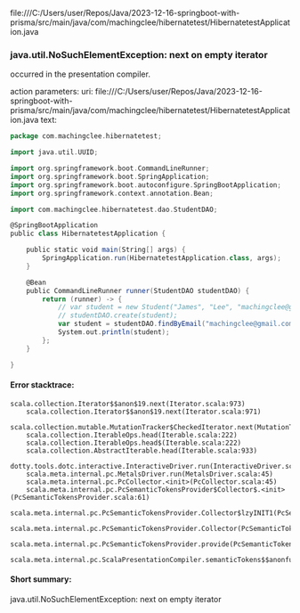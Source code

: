 file:///C:/Users/user/Repos/Java/2023-12-16-springboot-with-prisma/src/main/java/com/machingclee/hibernatetest/HibernatetestApplication.java
### java.util.NoSuchElementException: next on empty iterator

occurred in the presentation compiler.

action parameters:
uri: file:///C:/Users/user/Repos/Java/2023-12-16-springboot-with-prisma/src/main/java/com/machingclee/hibernatetest/HibernatetestApplication.java
text:
```scala
package com.machingclee.hibernatetest;

import java.util.UUID;

import org.springframework.boot.CommandLineRunner;
import org.springframework.boot.SpringApplication;
import org.springframework.boot.autoconfigure.SpringBootApplication;
import org.springframework.context.annotation.Bean;

import com.machingclee.hibernatetest.dao.StudentDAO;

@SpringBootApplication
public class HibernatetestApplication {

	public static void main(String[] args) {
		SpringApplication.run(HibernatetestApplication.class, args);
	}

	@Bean
	public CommandLineRunner runner(StudentDAO studentDAO) {
		return (runner) -> {
			// var student = new Student("James", "Lee", "machingclee@gmail.com");
			// studentDAO.create(student);
			var student = studentDAO.findByEmail("machingclee@gmail.com");
			System.out.println(student);
		};
	}

}

```



#### Error stacktrace:

```
scala.collection.Iterator$$anon$19.next(Iterator.scala:973)
	scala.collection.Iterator$$anon$19.next(Iterator.scala:971)
	scala.collection.mutable.MutationTracker$CheckedIterator.next(MutationTracker.scala:76)
	scala.collection.IterableOps.head(Iterable.scala:222)
	scala.collection.IterableOps.head$(Iterable.scala:222)
	scala.collection.AbstractIterable.head(Iterable.scala:933)
	dotty.tools.dotc.interactive.InteractiveDriver.run(InteractiveDriver.scala:168)
	scala.meta.internal.pc.MetalsDriver.run(MetalsDriver.scala:45)
	scala.meta.internal.pc.PcCollector.<init>(PcCollector.scala:45)
	scala.meta.internal.pc.PcSemanticTokensProvider$Collector$.<init>(PcSemanticTokensProvider.scala:61)
	scala.meta.internal.pc.PcSemanticTokensProvider.Collector$lzyINIT1(PcSemanticTokensProvider.scala:61)
	scala.meta.internal.pc.PcSemanticTokensProvider.Collector(PcSemanticTokensProvider.scala:61)
	scala.meta.internal.pc.PcSemanticTokensProvider.provide(PcSemanticTokensProvider.scala:90)
	scala.meta.internal.pc.ScalaPresentationCompiler.semanticTokens$$anonfun$1(ScalaPresentationCompiler.scala:99)
```
#### Short summary: 

java.util.NoSuchElementException: next on empty iterator